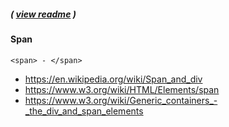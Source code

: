 ##### ( [view readme](https://github.com/students-at-thinkful/html_dom_element_tags/blob/master/README.md) )

#### Span
```
<span> - </span>
```

* https://en.wikipedia.org/wiki/Span_and_div
* https://www.w3.org/wiki/HTML/Elements/span
* https://www.w3.org/wiki/Generic_containers_-_the_div_and_span_elements
